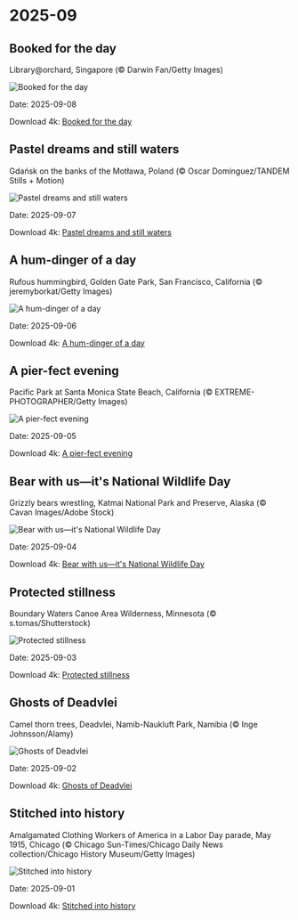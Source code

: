 # 2025-09

## Booked for the day

Library@orchard, Singapore (© Darwin Fan/Getty Images)

![Booked for the day](https://bing.com/th?id=OHR.OrchardLibrary_EN-US8095609746_UHD.jpg&rf=LaDigue_UHD.jpg&pid=hp&w=1024&h=576&rs=1&c=4)

Date: 2025-09-08

Download 4k: [Booked for the day](https://bing.com/th?id=OHR.OrchardLibrary_EN-US8095609746_UHD.jpg&rf=LaDigue_UHD.jpg&pid=hp&w=3840&h=2160&rs=1&c=4)

## Pastel dreams and still waters

Gdańsk on the banks of the Motława, Poland (© Oscar Dominguez/TANDEM Stills + Motion)

![Pastel dreams and still waters](https://bing.com/th?id=OHR.BlueGdansk_EN-US8032283831_UHD.jpg&rf=LaDigue_UHD.jpg&pid=hp&w=1024&h=576&rs=1&c=4)

Date: 2025-09-07

Download 4k: [Pastel dreams and still waters](https://bing.com/th?id=OHR.BlueGdansk_EN-US8032283831_UHD.jpg&rf=LaDigue_UHD.jpg&pid=hp&w=3840&h=2160&rs=1&c=4)

## A hum-dinger of a day

Rufous hummingbird, Golden Gate Park, San Francisco, California (© jeremyborkat/Getty Images)

![A hum-dinger of a day](https://bing.com/th?id=OHR.RufousHummer_EN-US7346003108_UHD.jpg&rf=LaDigue_UHD.jpg&pid=hp&w=1024&h=576&rs=1&c=4)

Date: 2025-09-06

Download 4k: [A hum-dinger of a day](https://bing.com/th?id=OHR.RufousHummer_EN-US7346003108_UHD.jpg&rf=LaDigue_UHD.jpg&pid=hp&w=3840&h=2160&rs=1&c=4)

## A pier-fect evening

Pacific Park at Santa Monica State Beach, California (© EXTREME-PHOTOGRAPHER/Getty Images)

![A pier-fect evening](https://bing.com/th?id=OHR.SunsetPier_EN-US7261804528_UHD.jpg&rf=LaDigue_UHD.jpg&pid=hp&w=1024&h=576&rs=1&c=4)

Date: 2025-09-05

Download 4k: [A pier-fect evening](https://bing.com/th?id=OHR.SunsetPier_EN-US7261804528_UHD.jpg&rf=LaDigue_UHD.jpg&pid=hp&w=3840&h=2160&rs=1&c=4)

## Bear with us—it's National Wildlife Day

Grizzly bears wrestling, Katmai National Park and Preserve, Alaska (© Cavan Images/Adobe Stock)

![Bear with us—it's National Wildlife Day](https://bing.com/th?id=OHR.WrestlingBears_EN-US4338158114_UHD.jpg&rf=LaDigue_UHD.jpg&pid=hp&w=1024&h=576&rs=1&c=4)

Date: 2025-09-04

Download 4k: [Bear with us—it's National Wildlife Day](https://bing.com/th?id=OHR.WrestlingBears_EN-US4338158114_UHD.jpg&rf=LaDigue_UHD.jpg&pid=hp&w=3840&h=2160&rs=1&c=4)

## Protected stillness

Boundary Waters Canoe Area Wilderness, Minnesota (© s.tomas/Shutterstock)

![Protected stillness](https://bing.com/th?id=OHR.MinnesotaWaters_EN-US4282198656_UHD.jpg&rf=LaDigue_UHD.jpg&pid=hp&w=1024&h=576&rs=1&c=4)

Date: 2025-09-03

Download 4k: [Protected stillness](https://bing.com/th?id=OHR.MinnesotaWaters_EN-US4282198656_UHD.jpg&rf=LaDigue_UHD.jpg&pid=hp&w=3840&h=2160&rs=1&c=4)

## Ghosts of Deadvlei

Camel thorn trees, Deadvlei, Namib-Naukluft Park, Namibia (© Inge Johnsson/Alamy)

![Ghosts of Deadvlei](https://bing.com/th?id=OHR.DeadvleiTrees_EN-US4233800313_UHD.jpg&rf=LaDigue_UHD.jpg&pid=hp&w=1024&h=576&rs=1&c=4)

Date: 2025-09-02

Download 4k: [Ghosts of Deadvlei](https://bing.com/th?id=OHR.DeadvleiTrees_EN-US4233800313_UHD.jpg&rf=LaDigue_UHD.jpg&pid=hp&w=3840&h=2160&rs=1&c=4)

## Stitched into history

Amalgamated Clothing Workers of America in a Labor Day parade, May 1915, Chicago (© Chicago Sun-Times/Chicago Daily News collection/Chicago History Museum/Getty Images)

![Stitched into history](https://bing.com/th?id=OHR.LaborDayChicago_EN-US3947410593_UHD.jpg&rf=LaDigue_UHD.jpg&pid=hp&w=1024&h=576&rs=1&c=4)

Date: 2025-09-01

Download 4k: [Stitched into history](https://bing.com/th?id=OHR.LaborDayChicago_EN-US3947410593_UHD.jpg&rf=LaDigue_UHD.jpg&pid=hp&w=3840&h=2160&rs=1&c=4)

